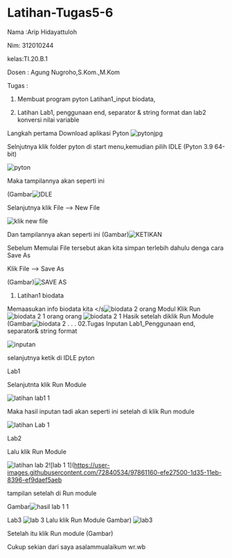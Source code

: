 # Latihan-Tugas5-6
Nama  :Arip Hidayattuloh

Nim: 312010244

kelas:TI.20.B.1

Dosen : Agung Nugroho,S.Kom.,M.Kom

Tugas : 

01. Membuat program pyton Latihan1_input biodata, 

02. Latihan Lab1, penggunaan end, separator & string format dan lab2 konversi nilai variable

Langkah pertama Download aplikasi Pyton
![pytonjpg](https://user-images.githubusercontent.com/72840534/97961227-7efa9600-1de5-11eb-99d9-c910d077a14f.png)

Selnjutnya klik folder pyton di start menu,kemudian pilih IDLE (Pyton 3.9 64-bit)

![pyton](https://user-images.githubusercontent.com/72840534/97858536-df300000-1d31-11eb-93bd-686873e56aee.png)

Maka tampilannya akan seperti ini

(Gambar![IDLE](https://user-images.githubusercontent.com/72840534/97961434-e87aa480-1de5-11eb-9b97-5fbeb6252be9.png)

Selanjutnya klik File --> New File

![klik new file](https://user-images.githubusercontent.com/72840534/97858781-3f26a680-1d32-11eb-955f-8891f86f4043.png)

Dan tampilannya akan seperti ini 
(Gambar)![KETIKAN](https://user-images.githubusercontent.com/72840534/97961743-72c30880-1de6-11eb-926e-e05d52762a03.png)

Sebelum Memulai File tersebut akan kita simpan terlebih dahulu denga cara Save As

Klik File --> Save As

(Gambar)![SAVE AS](https://user-images.githubusercontent.com/72840534/97961990-d816f980-1de6-11eb-9920-f0dc78e3af15.png)

01. Latihan1 biodata

Memaasukan info biodata kita
</s> </s> </s> </s> </s> </s> </s> </s> </s> </s> </s> </s> </s> </s> </s> </s> </s> </s> </s> </s> </s> </s![biodata 2](https://user-images.githubusercontent.com/72840534/97970632-5ded7180-1df4-11eb-97ef-b30c7aef74e4.png) </s> </s>
</s> orang </s>
Modul Klik Run
</s> </s> </s> </s> </s> </s> </s> </s> </s> </s> </s> </s> </s> </s> </s> </s> </s> </s> </s> </s> </s> </s>![biodata 2 1](https://user-images.githubusercontent.com/72840534/97970694-7f4e5d80-1df4-11eb-977a-d984a1cdbe63.png)
 </s> </s> </s> </s> </s> orang </s>
</s> </s> </s> </s> </s> </s> </s> </s> </s> </s> </s> </s> </s> </s> </s> </s> </s> </s> </s> </s> </s> </s> </s> </s> </s> </s> </s> orang </s>
![biodata 2 1](https://user-images.githubusercontent.com/72840534/97967933-86736c80-1df0-11eb-81ae-01097bd9ea26.png)
Hasik setelah diklik Run Module
(Gambar![biodata 2](https://user-images.githubusercontent.com/72840534/97968031-ae62d000-1df0-11eb-9af1-d05144f62bc0.png)
.
.
.
02.Tugas Inputan Lab1_Penggunaan end, separator& string format


![inputan](https://user-images.githubusercontent.com/72840534/97859699-911bfc00-1d33-11eb-9ef1-b8b392ab5c65.png)


selanjutnya ketik di IDLE pyton

Lab1

Selanjutnta klik Run Module

![latihan lab1 1](https://user-images.githubusercontent.com/72840534/97859845-bf99d700-1d33-11eb-9775-469149a916b6.png)

Maka hasil inputan tadi akan seperti ini setelah di klik Run module

![latihan Lab 1](https://user-images.githubusercontent.com/72840534/97860129-2dde9980-1d34-11eb-8cf7-d7809e1f35a4.png)

Lab2

Lalu klik Run Module

![latihan lab 2](https://user-images.githubusercontent.com/72840534/97860252-6b432700-1d34-11eb-94da-e6cab64ca530.png)![lab 1 1](https://user-images.githubusercontent.com/72840534/97861160-efe27500-1d35-11eb-8396-ef9daef5aeb


tampilan setelah di Run  module

Gambar![hasil lab 1 1](https://user-images.githubusercontent.com/72840534/97968191-e1a55f00-1df0-11eb-8772-872f8b0d226e.png)

Lab3
![lab 3](https://user-images.githubusercontent.com/72840534/97968382-2630fa80-1df1-11eb-81b6-f832cb4a2b44.png)
Lalu klik Run Module
Gambar)
![lab3](https://user-images.githubusercontent.com/72840534/97968432-3648da00-1df1-11eb-87b5-1c7cfc457adf.png)

Setelah itu klik Run module
(Gambar)


Cukup sekian dari saya asalammualaikum wr.wb
